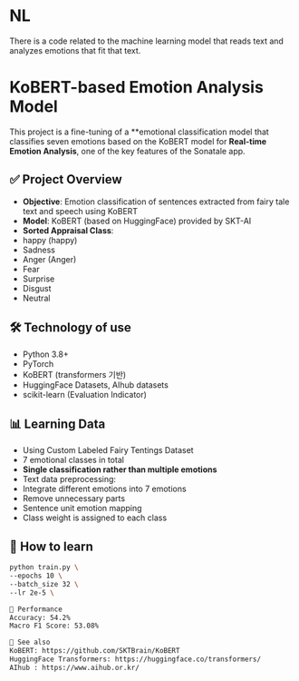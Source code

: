 # NL

There is a code related to the machine learning model that reads text and analyzes emotions that fit that text.

# KoBERT-based Emotion Analysis Model

This project is a fine-tuning of a **emotional classification model that classifies seven emotions based on the KoBERT model for **Real-time Emotion Analysis**, one of the key features of the Sonatale app.

## ✅ Project Overview

- **Objective**: Emotion classification of sentences extracted from fairy tale text and speech using KoBERT
- **Model**: KoBERT (based on HuggingFace) provided by SKT-AI
- **Sorted Appraisal Class**:
- happy (happy)
- Sadness
- Anger (Anger)
- Fear
- Surprise
- Disgust
- Neutral

## 🛠️ Technology of use

- Python 3.8+
- PyTorch
- KoBERT (transformers 기반)
- HuggingFace Datasets, AIhub datasets
- scikit-learn (Evaluation Indicator)

## 📊 Learning Data

- Using Custom Labeled Fairy Tentings Dataset
- 7 emotional classes in total
- **Single classification rather than multiple emotions**
- Text data preprocessing:
- Integrate different emotions into 7 emotions
- Remove unnecessary parts
- Sentence unit emotion mapping
- Class weight is assigned to each class

## 🔧 How to learn

```bash
python train.py \
--epochs 10 \
--batch_size 32 \
--lr 2e-5 \

🎯 Performance
Accuracy: 54.2%
Macro F1 Score: 53.08%

📎 See also
KoBERT: https://github.com/SKTBrain/KoBERT
HuggingFace Transformers: https://huggingface.co/transformers/
AIhub : https://www.aihub.or.kr/
